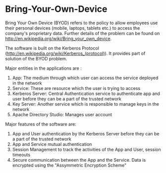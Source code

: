 Bring-Your-Own-Device
=====================
Bring Your Own Device (BYOD) refers to the policy to allow employees use their personal devices (mobile, laptops, 
tablets etc.) to access the company's proprietary data. Further details of the problem can be found on 
http://en.wikipedia.org/wiki/Bring_your_own_device.

The software is built on the Kerberos Protocol (http://en.wikipedia.org/wiki/Kerberos_(protocol)). It provides part of
solution of the BYOD problem. 

Major entities in the applications are :
1) App: The medium through which user can access the service deployed in the network
2) Service: These are resource which the user is trying to access
3) Kerberos Server: Central Authentication service to authenticate app and user before they can be a part of the trusted
network
4) Key Server: Another service which is responsible to manage keys in the network
5) Apache Directory Studio: Manages user account 

Major features of the software are:
1) App and User authentication by the Kerberos Server before they can be a part of the trusted network
2) App and Service mutual authentication
3) Session Management to track the activities of the App and User, session timeouts 
4) Secure communication between the App and the Service. Data is encrypted using the "Assymmetric Encryption Scheme"
